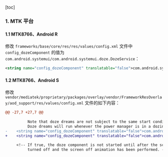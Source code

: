 [toc]

### 1. MTK 平台

#### 1.1 MTK8766、Android R

修改 `frameworks/base/core/res/res/values/config.xml` 文件中 `config_dozeComponent` 的值为 `com.android.systemui/com.android.systemui.doze.DozeService`：

```xml
<string name="config_dozeComponent" translatable="false">com.android.systemui/com.android.systemui.doze.DozeService</string>
```

#### 1.2 MTK8766、Android S

修改 `vendor/mediatek/proprietary/packages/overlay/vendor/FrameworkResOverlay/aod_support/res/values/config.xml` 文件的如下内容：

```diff
@@ -27,7 +27,7 @@
 
          Note that doze dreams are not subject to the same start conditions as ordinary dreams.
          Doze dreams will run whenever the power manager is in a dozing state. -->
-    <string name="config_dozeComponent" translatable="false">com.android.dreams.alwaysondisplay/.AlwaysOnDisplay</string>
+    <string name="config_dozeComponent" translatable="false">com.android.systemui/com.android.systemui.doze.DozeService</string>^M
 
     <!-- If true, the doze component is not started until after the screen has been
          turned off and the screen off animation has been performed. -->
```

